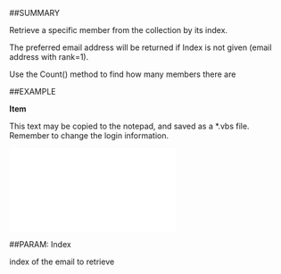 

##SUMMARY


Retrieve a specific member from the collection by its index.

The preferred email address will be returned if Index is not given (email address with rank=1).

Use the Count() method to find how many members there are



##EXAMPLE

**Item**


This text may be copied to the notepad, and saved as a *.vbs file. Remember to change the login information.


![](../../Examples/vbs/SOEmails.Item.vbs.txt)







##PARAM: Index

index of the email to retrieve



